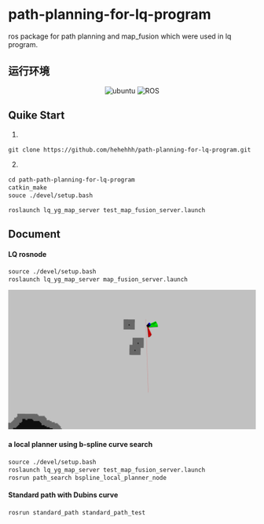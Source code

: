 # path-planning-for-lq-program
ros package for path planning and map_fusion which were used in lq program.
## 运行环境

<p align="center">
    <img width="100px" height="20px" src="https://img.shields.io/badge/Ubuntu-20.04-orange?logo=Ubuntu&Ubuntu-20.04"
        alt="ubuntu" />
    <img width="100px" height="20px" src="https://img.shields.io/badge/ROS-noetic-blue?logo=ROS&ROS=noetic" alt="ROS" />
</p>

## Quike Start

1.
```shell
git clone https://github.com/hehehhh/path-planning-for-lq-program.git
```

2.
```shell
cd path-path-planning-for-lq-program
catkin_make
souce ./devel/setup.bash
```

```shell
roslaunch lq_yg_map_server test_map_fusion_server.launch
```

## Document
#### LQ rosnode
```shell
source ./devel/setup.bash
roslaunch lq_yg_map_server map_fusion_server.launch 
```
<p align="center">
  <img src="asserts/8-1.png">
</p>

#### a local planner using b-spline curve search
```shell
source ./devel/setup.bash
roslaunch lq_yg_map_server test_map_fusion_server.launch
rosrun path_search bspline_local_planner_node 
```

#### Standard path with Dubins curve
```shell
rosrun standard_path standard_path_test
```



